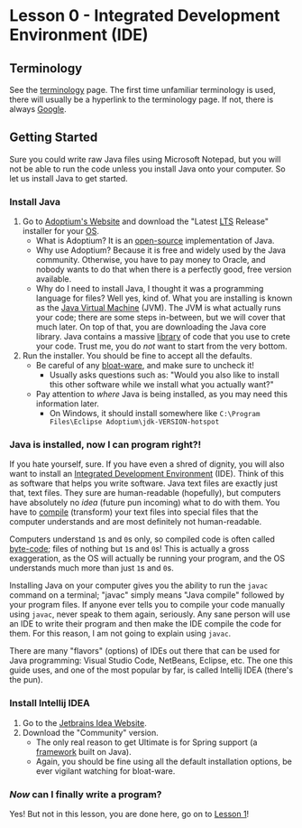 # Lesson 0 - Integrated Development Environment (IDE)

## Terminology

See the [terminology](../terminology.md) page. The first time unfamiliar terminology is used, there will usually be a
hyperlink to the terminology page. If not, there is always [Google](https://google.com).

## Getting Started

Sure you could write raw Java files using Microsoft Notepad, but you will not be able to run the code unless you install
Java onto your computer. So let us install Java to get started.

### Install Java

1. Go to [Adoptium's Website](https://adoptium.net/) and download the "Latest [LTS](../terminology.md) Release"
   installer for your [OS](../terminology.md).
    * What is Adoptium? It is an [open-source](../terminology.md) implementation of Java.
    * Why use Adoptium? Because it is free and widely used by the Java community. Otherwise, you have to pay money to
      Oracle, and nobody wants to do that when there is a perfectly good, free version available.
    * Why do I need to install Java, I thought it was a programming language for files? Well yes, kind of. What you are
      installing is known as the [Java Virtual Machine](../terminology.md) (JVM). The JVM is what actually runs your
      code; there are some steps in-between, but we will cover that much later. On top of that, you are downloading the
      Java core library. Java contains a massive [library](../terminology.md) of code that you use to crete your code. 
      Trust
      me, you do _not_ want to start from the very bottom.
2. Run the installer. You should be fine to accept all the defaults.
    * Be careful of any [bloat-ware](../terminology.md), and make sure to uncheck it!
        * Usually asks questions such as: "Would you also like to install this other software while we install what you
          actually want?"
    * Pay attention to _where_ Java is being installed, as you may need this information later.
        * On Windows, it should install somewhere like `C:\Program Files\Eclipse Adoptium\jdk-VERSION-hotspot`

### Java is installed, now I can program right?!

If you hate yourself, sure. If you have even a shred of dignity, you will also want to install
an [Integrated Development Environment](../terminology.md) (IDE). Think of this as software that helps you write 
software. Java text files are exactly just that, text files. They sure are human-readable (hopefully), but computers 
have absolutely no _idea_ (future pun incoming) what to do with them. You have to [compile](../terminology.md) 
(transform) your text files into special files that the computer understands and are most definitely not human-readable.

Computers understand `1`s and `0`s only, so compiled code is often called [byte-code](../terminology.md); files of 
nothing but `1`s and `0`s! This is actually a gross exaggeration, as the OS will actually be running your program, 
and the OS understands much more than just `1`s and `0`s.

Installing Java on your computer gives you the ability to run the `javac` command on a terminal; "javac" simply 
means "Java compile" followed by your program files. If anyone ever tells you to compile your code manually using 
`javac`, never speak to them again, seriously. Any sane person will use an IDE to write their program and then make 
the IDE compile the code for them. For this reason, I am not going to explain using `javac`.

There are many "flavors" (options) of IDEs out there that can be used for Java programming: Visual Studio Code, 
NetBeans, Eclipse, etc. The one this guide uses, and one of the most popular by far, is called Intellij IDEA 
(there's the pun).

### Install Intellij IDEA

1. Go to the [Jetbrains Idea Website](https://www.jetbrains.com/idea/download/).
2. Download the "Community" version.
   * The only real reason to get Ultimate is for Spring support (a [framework](../terminology.md) built on Java).
   * Again, you should be fine using all the default installation options, be ever vigilant watching for bloat-ware.

### _Now_ can I finally write a program?

Yes! But not in this lesson, you are done here, go on to [Lesson 1](../lesson-001/lesson-001.md)!